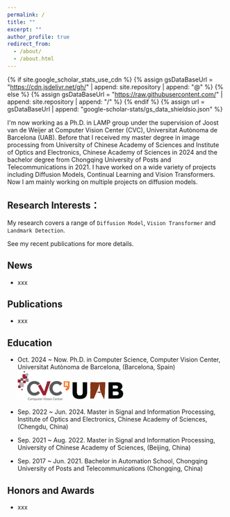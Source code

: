 ```yaml
---
permalink: /
title: ""
excerpt: ""
author_profile: true
redirect_from: 
  - /about/
  - /about.html
---
```


{% if site.google_scholar_stats_use_cdn %}
{% assign gsDataBaseUrl = "https://cdn.jsdelivr.net/gh/" | append: site.repository | append: "@" %}
{% else %}
{% assign gsDataBaseUrl = "https://raw.githubusercontent.com/" | append: site.repository | append: "/" %}
{% endif %}
{% assign url = gsDataBaseUrl | append: "google-scholar-stats/gs_data_shieldsio.json" %}

<span class='anchor' id='about-me'></span>

I'm now working as a Ph.D. in LAMP group under the supervision of Joost van de Weijer at Computer Vision Center (CVC), Universitat Autònoma de Barcelona (UAB). Before that I received my master degree in image processing from University of Chinese Academy of Sciences and Institute of Optics and Electronics, Chinese Academy of Sciences in 2024 and the bachelor degree from Chongqing University of Posts and Telecommunications in 2021. I have worked on a wide variety of projects including Diffusion Models, Continual Learning and Vision Transformers. Now I am mainly working on multiple projects on diffusion models.
 <a href='https://scholar.google.es/citations?user=6CsB8k0AAAAJ&hl=en'></a>

## Research Interests：

My research covers a range of `Diffusion Model`, `Vision Transformer` and `Landmark Detection`. 

See my recent publications for more details.


<span class='anchor' id='-news'></span>

## News

+ xxx




<span class='anchor' id='-pub'></span>
## Publications 

+ xxx


<span class='anchor' id='-education'></span>
## Education

+ Oct. 2024 ~ Now. Ph.D. in Computer Science, Computer Vision Center, Universitat Autònoma de Barcelona, (Barcelona, Spain)
<img src="/images/logo_cvc.png" alt="CVC Logo" width="120">  <img src="/images/logo_uab.png" alt="UAB Logo" width="120">
 
+ Sep. 2022 ~ Jun. 2024. Master in Signal and Information Processing, Institute of Optics and Electronics, Chinese Academy of Sciences, (Chengdu, China)
+ Sep. 2021 ~ Aug. 2022. Master in Signal and Information Processing, University of Chinese Academy of Sciences, (Beijing, China)

+ Sep. 2017 ~ Jun. 2021. Bachelor in Automation School, Chongqing University of Posts and Telecommunications (Chongqing, China)


<span class='anchor' id='-awards'></span>
## Honors and Awards

+ xxx



